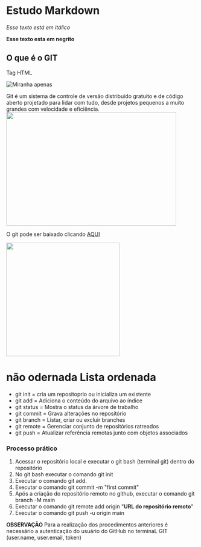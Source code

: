 # Estudo Markdown
*Esse texto está em itálico*

**Esse texto esta em negrito**
## O que é o GIT
Tag HTML

<img 
alt="Miranha apenas"
src="https://s2.glbimg.com/OY2qTqVb7o026OOynjuKZhlfEPM=/0x0:620x465/984x0/smart/filters:strip_icc()/s.glbimg.com/jo/g1/f/original/2014/04/30/aranha-2.jpg">

Git é um sistema de controle de versão distribuído gratuito e de código aberto projetado para lidar com tudo, desde projetos pequenos a muito grandes com velocidade e eficiência.
<img src="https://git-scm.com/images/branching-illustration@2x.png" width="450" height="300">

O git pode ser baixado clicando <a href="https://git-scm.com/">AQUI</a>


<img src="http://octodex.github.com/images/droctocat.png" width="300" height="300">

#  não odernada Lista ordenada
* git init = cria um repositoprio ou inicializa um existente
* git add =  Adiciona o conteúdo do arquivo ao índice
* git status = Mostra o status da árvore de trabalho
* git commit = Grava alterações no repositório
* git branch = Listar, criar ou excluir branches
* git remote = Gerenciar conjunto de repositórios ratreados 
* git push = Atualizar referência remotas junto com objetos associados

### Processo prático 
1. Acessar o repositório local e executar o git bash (terminal git) dentro do repositório
2. No git bash executar o comando git init
3. Executar o comando git add.
4. Executar o comando git commit -m "first commit"
5. Após a criação do repositório remoto no github, executar o comando git branch -M main 
6. Executar o comando git remote add origin "**URL do repositório remoto**"
7. Executar o comando git push -u origin main

**OBSERVAÇÃO**
Para a realização dos procedimentos anteriores é necessário a autenticação do usuário do GitHub no terminaL GIT (user.name, user.email, token)


